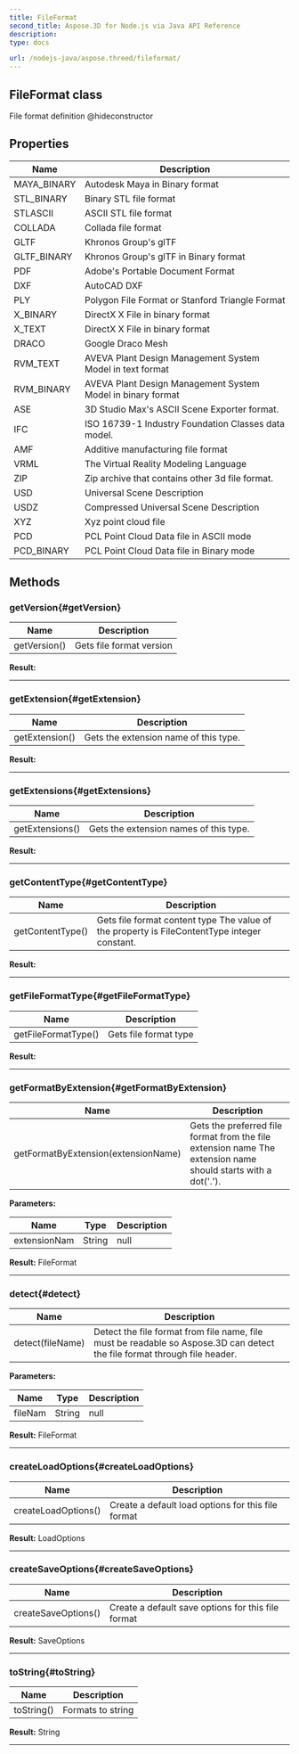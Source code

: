 ```yaml
---
title: FileFormat 
second_title: Aspose.3D for Node.js via Java API Reference
description: 
type: docs

url: /nodejs-java/aspose.threed/fileformat/
---
```

## FileFormat class

  File format definition  @hideconstructor


## Properties

| Name | Description |
| --- | --- |
| 	MAYA_BINARY | Autodesk Maya in Binary format | 
| 	STL_BINARY | Binary STL file format | 
| 	STLASCII | ASCII STL file format | 
| 	COLLADA | Collada file format | 
| 	GLTF | Khronos Group's glTF | 
| 	GLTF_BINARY | Khronos Group's glTF in Binary format | 
| 	PDF | Adobe's Portable Document Format | 
| 	DXF | AutoCAD DXF | 
| 	PLY | Polygon File Format or Stanford Triangle Format | 
| 	X_BINARY | DirectX X File in binary format | 
| 	X_TEXT | DirectX X File in binary format | 
| 	DRACO | Google Draco Mesh | 
| 	RVM_TEXT | AVEVA Plant Design Management System Model in text format | 
| 	RVM_BINARY | AVEVA Plant Design Management System Model in binary format | 
| 	ASE | 3D Studio Max's ASCII Scene Exporter format. | 
| 	IFC | ISO 16739-1 Industry Foundation Classes data model. | 
| 	AMF | Additive manufacturing file format | 
| 	VRML | The Virtual Reality Modeling Language | 
| 	ZIP | Zip archive that contains other 3d file format. | 
| 	USD | Universal Scene Description | 
| 	USDZ | Compressed Universal Scene Description | 
| 	XYZ | Xyz point cloud file | 
| 	PCD | PCL Point Cloud Data file in ASCII mode | 
| 	PCD_BINARY | PCL Point Cloud Data file in Binary mode | 

## Methods

### getVersion{#getVersion}

| Name | Description |
| --- | --- |
| getVersion() | Gets file format version | 

 **Result:**



---


### getExtension{#getExtension}

| Name | Description |
| --- | --- |
| getExtension() | Gets the extension name of this type. | 

 **Result:**



---


### getExtensions{#getExtensions}

| Name | Description |
| --- | --- |
| getExtensions() | Gets the extension names of this type. | 

 **Result:**



---


### getContentType{#getContentType}

| Name | Description |
| --- | --- |
| getContentType() | Gets file format content type The value of the property is FileContentType integer constant. | 

 **Result:**



---


### getFileFormatType{#getFileFormatType}

| Name | Description |
| --- | --- |
| getFileFormatType() | Gets file format type | 

 **Result:**



---


### getFormatByExtension{#getFormatByExtension}

| Name | Description |
| --- | --- |
| getFormatByExtension(extensionName) | Gets the preferred file format from the file extension name The extension name should starts with a dot('.'). | 

 **Parameters:**

| Name | Type | Description |
| --- | --- | --- |
|  extensionNam | String | null |

 **Result:**
FileFormat


---


### detect{#detect}

| Name | Description |
| --- | --- |
| detect(fileName) | Detect the file format from file name, file must be readable so Aspose.3D can detect the file format through file header. | 

 **Parameters:**

| Name | Type | Description |
| --- | --- | --- |
|  fileNam | String | null |

 **Result:**
FileFormat


---


### createLoadOptions{#createLoadOptions}

| Name | Description |
| --- | --- |
| createLoadOptions() | Create a default load options for this file format | 

 **Result:**
LoadOptions


---


### createSaveOptions{#createSaveOptions}

| Name | Description |
| --- | --- |
| createSaveOptions() | Create a default save options for this file format | 

 **Result:**
SaveOptions


---


### toString{#toString}

| Name | Description |
| --- | --- |
| toString() | Formats to string | 

 **Result:**
String


---




